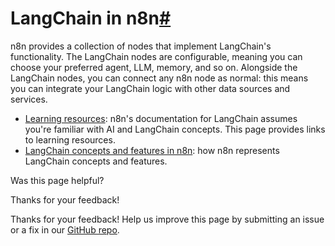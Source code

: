 [ ](https://github.com/n8n-io/n8n-docs/edit/main/docs/advanced-ai/langchain/overview.md "Edit this page")

# LangChain in n8n[#](#langchain-in-n8n "Permanent link")

n8n provides a collection of nodes that implement LangChain's functionality. The LangChain nodes are configurable, meaning you can choose your preferred agent, LLM, memory, and so on. Alongside the LangChain nodes, you can connect any n8n node as normal: this means you can integrate your LangChain logic with other data sources and services.

  * [Learning resources](../langchain-learning-resources/): n8n's documentation for LangChain assumes you're familiar with AI and LangChain concepts. This page provides links to learning resources.
  * [LangChain concepts and features in n8n](../langchain-n8n/): how n8n represents LangChain concepts and features.

Was this page helpful? 

Thanks for your feedback! 

Thanks for your feedback! Help us improve this page by submitting an issue or a fix in our [GitHub repo](https://github.com/n8n-io/n8n-docs). 
